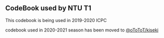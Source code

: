 CodeBook used by NTU T1
---

This codebook is being used in 2019-2020 ICPC

codebook used in 2020-2021 season has been moved to [@oToToT/kiseki](https://github.com/oToToT/kiseki)
